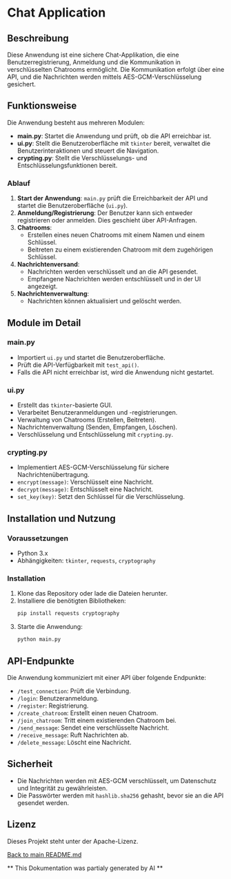 # Chat Application

## Beschreibung
Diese Anwendung ist eine sichere Chat-Applikation, die eine Benutzerregistrierung, Anmeldung und die Kommunikation in verschlüsselten Chatrooms ermöglicht. Die Kommunikation erfolgt über eine API, und die Nachrichten werden mittels AES-GCM-Verschlüsselung gesichert.

## Funktionsweise
Die Anwendung besteht aus mehreren Modulen:
- **main.py**: Startet die Anwendung und prüft, ob die API erreichbar ist.
- **ui.py**: Stellt die Benutzeroberfläche mit `tkinter` bereit, verwaltet die Benutzerinteraktionen und steuert die Navigation.
- **crypting.py**: Stellt die Verschlüsselungs- und Entschlüsselungsfunktionen bereit.

### Ablauf
1. **Start der Anwendung**: `main.py` prüft die Erreichbarkeit der API und startet die Benutzeroberfläche (`ui.py`).
2. **Anmeldung/Registrierung**: Der Benutzer kann sich entweder registrieren oder anmelden. Dies geschieht über API-Anfragen.
3. **Chatrooms**:
   - Erstellen eines neuen Chatrooms mit einem Namen und einem Schlüssel.
   - Beitreten zu einem existierenden Chatroom mit dem zugehörigen Schlüssel.
4. **Nachrichtenversand**:
   - Nachrichten werden verschlüsselt und an die API gesendet.
   - Empfangene Nachrichten werden entschlüsselt und in der UI angezeigt.
5. **Nachrichtenverwaltung**:
   - Nachrichten können aktualisiert und gelöscht werden.
   
## Module im Detail
### main.py
- Importiert `ui.py` und startet die Benutzeroberfläche.
- Prüft die API-Verfügbarkeit mit `test_api()`.
- Falls die API nicht erreichbar ist, wird die Anwendung nicht gestartet.

### ui.py
- Erstellt das `tkinter`-basierte GUI.
- Verarbeitet Benutzeranmeldungen und -registrierungen.
- Verwaltung von Chatrooms (Erstellen, Beitreten).
- Nachrichtenverwaltung (Senden, Empfangen, Löschen).
- Verschlüsselung und Entschlüsselung mit `crypting.py`.

### crypting.py
- Implementiert AES-GCM-Verschlüsselung für sichere Nachrichtenübertragung.
- `encrypt(message)`: Verschlüsselt eine Nachricht.
- `decrypt(message)`: Entschlüsselt eine Nachricht.
- `set_key(key)`: Setzt den Schlüssel für die Verschlüsselung.

## Installation und Nutzung
### Voraussetzungen
- Python 3.x
- Abhängigkeiten: `tkinter`, `requests`, `cryptography`

### Installation
1. Klone das Repository oder lade die Dateien herunter.
2. Installiere die benötigten Bibliotheken:
   ```sh
   pip install requests cryptography
   ```
3. Starte die Anwendung:
   ```sh
   python main.py
   ```

## API-Endpunkte
Die Anwendung kommuniziert mit einer API über folgende Endpunkte:
- `/test_connection`: Prüft die Verbindung.
- `/login`: Benutzeranmeldung.
- `/register`: Registrierung.
- `/create_chatroom`: Erstellt einen neuen Chatroom.
- `/join_chatroom`: Tritt einem existierenden Chatroom bei.
- `/send_message`: Sendet eine verschlüsselte Nachricht.
- `/receive_message`: Ruft Nachrichten ab.
- `/delete_message`: Löscht eine Nachricht.

## Sicherheit
- Die Nachrichten werden mit AES-GCM verschlüsselt, um Datenschutz und Integrität zu gewährleisten.
- Die Passwörter werden mit `hashlib.sha256` gehasht, bevor sie an die API gesendet werden.

## Lizenz
Dieses Projekt steht unter der Apache-Lizenz.


[Back to main README.md](../README.md)

** This Dokumentation was partialy generated by AI **